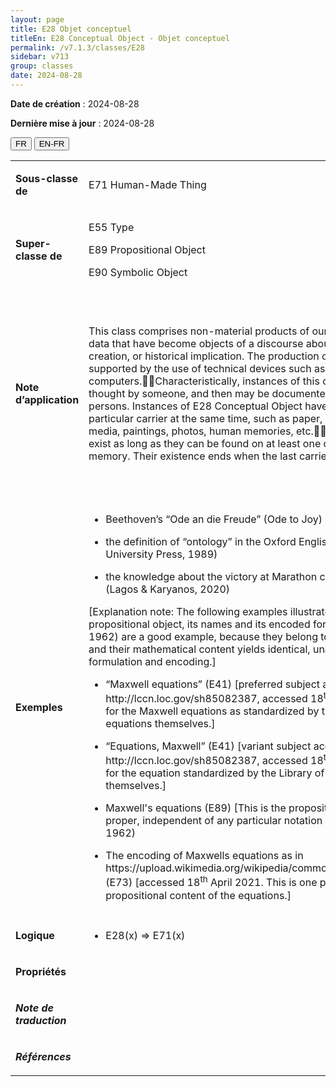 ```yaml
---
layout: page
title: E28 Objet conceptuel
titleEn: E28 Conceptual Object - Objet conceptuel
permalink: /v7.1.3/classes/E28
sidebar: v713
group: classes
date: 2024-08-28
---
```


**Date de création** : 2024-08-28

**Dernière mise à jour** : 2024-08-28

<div class="lang-buttons">
 <button id="fr" class="activate">FR</button>
 <button id="en-fr">EN-FR</button>
</div>

<table>
<tbody>
<tr>
<td><p><strong>Sous-classe de</strong></p></td>
<td class="en">
<p>E71 Human-Made Thing</p>
</td>
<td>
<p><code class="language-plaintext highlighter-rouge">E71_Chose_élaborée_par_l’humain</code></p>
</td>
</tr>
<tr>
<td><p><strong>Super-classe de</strong></p></td>
<td class="en">
<p>E55 Type</p>
<p>E89 Propositional Object</p>
<p>E90 Symbolic Object</p>
</td>
<td>
<p><code class="language-plaintext highlighter-rouge">E55_Type</code> <code class="language-plaintext highlighter-rouge">E89_Objet_propositionnelE90_Objet_symbolique</code></p>
</td>
</tr>
<tr>
<td><p><strong>Note d’application</strong></p></td>
<td class="en">
<p>This class comprises non-material products of our minds and other human produced data that have become objects of a discourse about their identity, circumstances of creation, or historical implication. The production of such information might have been supported by the use of technical devices such as cameras or computers.Characteristically, instances of this class are created, invented or thought by someone, and then may be documented or communicated between persons. Instances of E28 Conceptual Object have the ability to exist on more than one particular carrier at the same time, such as paper, electronic signals, marks, audio media, paintings, photos, human memories, etc.They cannot be destroyed. They exist as long as they can be found on at least one carrier or in at least one human memory. Their existence ends when the last carrier and the last memory are lost. </p>
</td>
<td>
<p>Cette classe comprend les productions immatérielles de l’esprit et d’autres données produites par l’humain qui sont devenus des objets de discours à propos de leur identité, les circonstances de leur création ou leur rôle historique. La création de ce type d’information peut avoir été soutenue par l’utilisation de dispositifs techniques tels que des caméras ou des ordinateurs.</p>
<p>Les instances de cette classe sont typiquement créées, inventées ou pensées par quelqu’un et peuvent alors être documentées ou communiquées entre personnes. Les instances de <code class="language-plaintext highlighter-rouge">E28_Objet_conceptuel</code> ont la faculté d’exister sur plus d’un support à la fois, par exemple du papier, des signaux électroniques, des marques, des médias sonores, des peintures, des photos, la mémoire humaine, etc.</p>
<p>Ces instances ne peuvent être détruites. Elles existent aussi longtemps qu’elles peuvent être trouvées sur au moins un support, y compris la mémoire humaine. Leur existence cesse lorsque le dernier support, incluant la mémoire humaine, est perdu.</p>
</td>
</tr>
<tr>
<td><p><strong>Exemples</strong></p></td>
<td class="en">
<ul>
<li><p>Beethoven’s “Ode an die Freude” (Ode to Joy) (E73) (Kershaw, 1999)</p>
</li>
<li><p>the definition of “ontology” in the Oxford English Dictionary (E73) (Oxford University Press, 1989)</p>
</li>
<li><p>the knowledge about the victory at Marathon carried by the famous runner (E89) (Lagos & Karyanos, 2020)</p>
</li>
</ul>
<p>[Explanation note: The following examples illustrate the distinction between a propositional object, its names and its encoded forms. The Maxwell equations (Ball, 1962) are a good example, because they belong to the fundamental laws of physics and their mathematical content yields identical, unambiguous results regardless formulation and encoding.] </p>
<ul>
<li><p>“Maxwell equations” (E41) [preferred subject access point from LCSH, http://lccn.loc.gov/sh85082387, accessed 18<sup>th</sup> April 2021. This is only the name for the Maxwell equations as standardized by the Library of Congress and not the equations themselves.]</p>
</li>
<li><p>“Equations, Maxwell” (E41) [variant subject access point from LCSH, http://lccn.loc.gov/sh85082387, accessed 18<sup>th</sup> April 2021. This is another name for the equation standardized by the Library of Congress and not the equations themselves.]</p>
</li>
<li><p>Maxwell's equations (E89) [This is the propositional content of the equations proper, independent of any particular notation or mathematical formalism.] (Ball, 1962)</p>
</li>
<li><p>The encoding of Maxwells equations as in https://upload.wikimedia.org/wikipedia/commons/c/c4/Maxwell%27sEquations.svg (E73) [accessed 18<sup>th</sup> April 2021. This is one possible symbolic encoding of the propositional content of the equations.]</p>
</li>
</ul>
</td>
<td>
<ul>
<li><p>L’« Hymne à la joie » dans la 9<sup>e</sup> Symphonie de Beethoven (<code class="language-plaintext highlighter-rouge">E73_Objet_informationnel</code>) (Kershaw, 1999)</p>
</li>
<li><p>La définition du terme « ontologie » dans l’<em>Oxford </em><em>English Dictionary</em> (<code class="language-plaintext highlighter-rouge">E73_Objet_informationnel</code>) (Oxford University Press, 1989)</p>
</li>
<li><p>La nouvelle de la victoire de Marathon, apportée par le célèbre coureur Philippidès (Lagos & Karyanos, 2020)</p>
</li>
</ul>
<p>[Note explicative : les exemples suivants illustrent la distinction entre un objet propositionnel, ses noms et ses formes encodées. Les équations de Maxwell (Ball, 1962) sont un bon exemple, parce qu’elles relèvent des lois fondamentales de la physique et que leur contenu mathématique produit des résultats identiques et sans ambiguïté indépendamment de leur formulation et de leur encodage.]</p>
<ul>
<li><p>« Équations de Maxwell » (<code class="language-plaintext highlighter-rouge">E41_Appellation</code>) [point d’accès sujet préféré selon LCSH, <a href="http://lccn.loc.gov/sh85082387"><span class="underline">http://lccn.loc.gov/sh85082387</span></a> en date du 18 avril 2021. Il s’agit seulement du nom des équations de Maxwell tel que standardisé par la <em>Library of Congress</em> et non les équations elles-mêmes]</p>
</li>
<li><p>« Équations, Maxwell » (<code class="language-plaintext highlighter-rouge">E41_Appellation</code>) [variante de point d’accès selon LCSH, <a href="http://lccn.loc.gov/sh85082387"><span class="underline">http://lccn.loc.gov/sh85082387</span></a> en date du 18 avril 2021. Il s’agit d’un autre nom pour les équations, standardisé par la <em>Library of Congress,</em> et non les équations elles-mêmes]</p>
</li>
<li><p>Les équations de Maxwell (<code class="language-plaintext highlighter-rouge">E89_Objet_propositionnel</code>) [Il s’agit du contenu propositionnel à proprement parler des équations, indépendamment de toute notation particulière ou formalisme mathématique] (Ball, 1962)</p>
</li>
<li><p>L’encodage des équations de Maxwell comme dans <a href="https://upload.wikimedia.org/wikipedia/commons/c/c4/Maxwell%27sEquations.svg"><span class="underline">https://upload.wikimedia.org/wikipedia/commons/c/c4/Maxwell%27sEquations.svg</span></a> (<code class="language-plaintext highlighter-rouge">E73_Objet_informationnel</code>) [en date du 18 avril 2021. Il s’agit d’un encodage possible du contenu propositionnel des équations]</p>
</li>
</ul>
</td>
</tr>
<tr>
<td><p><strong>Logique</strong></p></td>
<td class="en">
<ul>
<li><p>E28(x) ⇒ E71(x)</p>
</li>
</ul>
</td>
<td>
<p>E28(x) ⇒ E71(x)</p>
</td>
</tr>
<tr>
<td><p><strong>Propriétés</strong></p></td>
<td class="en">
</td>
<td>
</td>
</tr>
<tr>
<td><p><strong><em>Note de traduction</em></strong></p></td>
<td colspan="2">
</td>
</tr>
<tr>
<td><p><strong><em>Références</em></strong></p></td>
<td colspan="2">
<p><em></em></p>
</td>
</tr>
</tbody>
</table>
